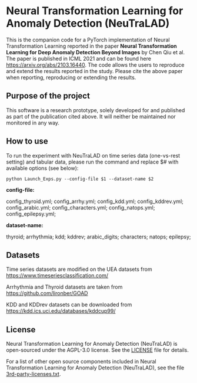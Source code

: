 # Neural Transformation Learning for Anomaly Detection (NeuTraLAD)

This is the companion code for a PyTorch implementation of Neural Transformation Learning reported in the paper
**Neural Transformation Learning for Deep Anomaly Detection Beyond Images** by Chen Qiu et al. 
The paper is published in ICML 2021 and can be found here https://arxiv.org/abs/2103.16440. 
The code allows the users to reproduce and extend the results reported in the study. Please cite the
above paper when reporting, reproducing or extending the results.

## Purpose of the project

This software is a research prototype, solely developed for and published as
part of the publication cited above. It will neither be maintained nor monitored in any way.

## How to use

To run the experiment with NeuTraLAD on time series data (one-vs-rest setting) and tabular data, please run the command and replace \$# with available options (see below): 

```
python Launch_Exps.py --config-file $1 --dataset-name $2 
```

**config-file:** 

config_thyroid.yml; config_arrhy.yml; config_kdd.yml; config_kddrev.yml; config_arabic.yml; config_characters.yml; config_natops.yml; config_epilepsy.yml;

**dataset-name:** 

thyroid; arrhythmia; kdd; kddrev; arabic_digits; characters; natops; epilepsy;  

## Datasets

Time series datasets are modified on the UEA datasets from https://www.timeseriesclassification.com/

Arrhythmia and Thyroid datasets are taken from https://github.com/lironber/GOAD 

KDD and KDDrev datasets can be downloaded from https://kdd.ics.uci.edu/databases/kddcup99/

## License

Neural Transformation Learning for Anomaly Detection (NeuTraLAD) is open-sourced under the AGPL-3.0 license. See the
[LICENSE](LICENSE) file for details.

For a list of other open source components included in Neural Transformation Learning for Anomaly Detection (NeuTraLAD), see the
file [3rd-party-licenses.txt](3rd-party-licenses.txt).